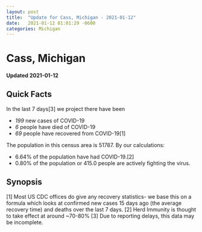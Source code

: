 ```yaml
---
layout: post
title:  "Update for Cass, Michigan - 2021-01-12"
date:   2021-01-12 01:01:29 -0600
categories: Michigan
---
```


# Cass, Michigan
#### Updated 2021-01-12

## Quick Facts

In the last 7 days[3] we project there have been
- *199* new cases of COVID-19
- *6* people have died of COVID-19
- *69* people have recovered from COVID-19[1]

The population in this census area is 51787. By our calculations:
- 6.64% of the population have had COVID-19.[2]
- 0.80% of the population or 415.0 people are actively fighting the virus.

## Synopsis




[1] Most US CDC offices do give any recovery statistics- we base this on a formula which looks at confirmed new cases
15 days ago (the average recovery time) and deaths over the last 7 days.
[2] Herd Immunity is thought to take effect at around ~70-80%
[3] Due to reporting delays, this data may be incomplete. 
    